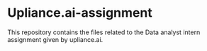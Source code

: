 # Upliance.ai-assignment
This repository contains the files related to the Data analyst intern assignment given by upliance.ai.
